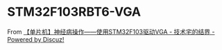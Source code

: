 STM32F103RBT6-VGA
=================
From [【单片机】神经病操作——使用STM32F103驱动VGA - 技术宅的结界 - Powered by Discuz!](https://www.0xaa55.com/thread-25998-1-1.html)
